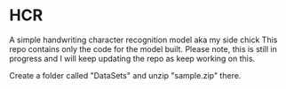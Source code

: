 # HCR
A simple handwriting character recognition model aka my side chick
This repo contains only the code for the model built.
Please note, this is still in progress and I will keep updating the repo as keep working on this.

Create a folder called "DataSets" and unzip "sample.zip" there.
